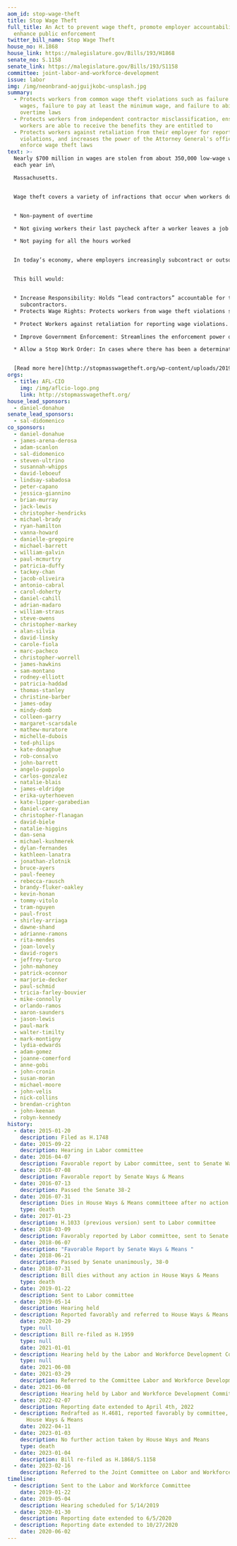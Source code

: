 ```yaml
---
aom_id: stop-wage-theft
title: Stop Wage Theft
full_title: An Act to prevent wage theft, promote employer accountability, and
  enhance public enforcement
twitter_bill_name: Stop Wage Theft
house_no: H.1868
house_link: https://malegislature.gov/Bills/193/H1868
senate_no: S.1158
senate_link: https://malegislature.gov/Bills/193/S1158
committee: joint-labor-and-workforce-development
issue: labor
img: /img/neonbrand-aojguijkobc-unsplash.jpg
summary:
  - Protects workers from common wage theft violations such as failure to pay
    wages, failure to pay at least the minimum wage, and failure to abide by
    overtime laws
  - Protects workers from independent contractor misclassification, ensuring
    workers are able to receive the benefits they are entitled to
  - Protects workers against retaliation from their employer for reporting
    violations, and increases the power of the Attorney General's office to
    enforce wage theft laws
text: >-
  Nearly $700 million in wages are stolen from about 350,000 low-wage workers
  each year in\

  Massachusetts. 


  Wage theft covers a variety of infractions that occur when workers do not receive their legally required or promised wages. Common forms of wage theft are:


  * Non-payment of overtime

  * Not giving workers their last paycheck after a worker leaves a job

  * Not paying for all the hours worked


  In today’s economy, where employers increasingly subcontract or outsource core parts of their business to other companies, wage theft has overwhelmed the capacity of our existing labor laws and enforcement mechanics.


  This bill would: 


  * Increase Responsibility: Holds “lead contractors” accountable for the wage theft violations of their\
    subcontractors.
  * Protects Wage Rights: Protects workers from wage theft violations such as failure to make wage payments; failure to abide by minimum wage, prevailing wage and overtime laws; and independent contractor misclassification.

  * Protect Workers against retaliation for reporting wage violations.

  * Improve Government Enforcement: Streamlines the enforcement power of the Attorney General’s office by allowing it to bring wage theft cases directly to court and seek damages on behalf of workers.

  * Allow a Stop Work Order: In cases where there has been a determination of a wage theft violation, the AG will have the power to issue a “Stop Work Order,” which temporarily halts work until the violation is corrected.


  [Read more here](http://stopmasswagetheft.org/wp-content/uploads/2019/05/wage-theft-fact-sheet-feb-19.pdf).
orgs:
  - title: AFL-CIO
    img: /img/aflcio-logo.png
    link: http://stopmasswagetheft.org/
house_lead_sponsors:
  - daniel-donahue
senate_lead_sponsors:
  - sal-didomenico
co_sponsors:
  - daniel-donahue
  - james-arena-derosa
  - adam-scanlon
  - sal-didomenico
  - steven-ultrino
  - susannah-whipps
  - david-leboeuf
  - lindsay-sabadosa
  - peter-capano
  - jessica-giannino
  - brian-murray
  - jack-lewis
  - christopher-hendricks
  - michael-brady
  - ryan-hamilton
  - vanna-howard
  - danielle-gregoire
  - michael-barrett
  - william-galvin
  - paul-mcmurtry
  - patricia-duffy
  - tackey-chan
  - jacob-oliveira
  - antonio-cabral
  - carol-doherty
  - daniel-cahill
  - adrian-madaro
  - william-straus
  - steve-owens
  - christopher-markey
  - alan-silvia
  - david-linsky
  - carole-fiola
  - marc-pacheco
  - christopher-worrell
  - james-hawkins
  - sam-montano
  - rodney-elliott
  - patricia-haddad
  - thomas-stanley
  - christine-barber
  - james-oday
  - mindy-domb
  - colleen-garry
  - margaret-scarsdale
  - mathew-muratore
  - michelle-dubois
  - ted-philips
  - kate-donaghue
  - rob-consalvo
  - john-barrett
  - angelo-puppolo
  - carlos-gonzalez
  - natalie-blais
  - james-eldridge
  - erika-uyterhoeven
  - kate-lipper-garabedian
  - daniel-carey
  - christopher-flanagan
  - david-biele
  - natalie-higgins
  - dan-sena
  - michael-kushmerek
  - dylan-fernandes
  - kathleen-lanatra
  - jonathan-zlotnik
  - bruce-ayers
  - paul-feeney
  - rebecca-rausch
  - brandy-fluker-oakley
  - kevin-honan
  - tommy-vitolo
  - tram-nguyen
  - paul-frost
  - shirley-arriaga
  - dawne-shand
  - adrianne-ramons
  - rita-mendes
  - joan-lovely
  - david-rogers
  - jeffrey-turco
  - john-mahoney
  - patrick-oconnor
  - marjorie-decker
  - paul-schmid
  - tricia-farley-bouvier
  - mike-connolly
  - orlando-ramos
  - aaron-saunders
  - jason-lewis
  - paul-mark
  - walter-timilty
  - mark-montigny
  - lydia-edwards
  - adam-gomez
  - joanne-comerford
  - anne-gobi
  - john-cronin
  - susan-moran
  - michael-moore
  - john-velis
  - nick-collins
  - brendan-crighton
  - john-keenan
  - robyn-kennedy
history:
  - date: 2015-01-20
    description: Filed as H.1748
  - date: 2015-09-22
    description: Hearing in Labor committee
  - date: 2016-04-07
    description: Favorable report by Labor committee, sent to Senate Ways & Means
  - date: 2016-07-08
    description: Favorable report by Senate Ways & Means
  - date: 2016-07-13
    description: Passed the Senate 38-2
  - date: 2016-07-31
    description: Dies in House Ways & Means committeee after no action
    type: death
  - date: 2017-01-23
    description: H.1033 (previous version) sent to Labor committee
  - date: 2018-03-09
    description: Favorably reported by Labor committee, sent to Senate Ways & Means
  - date: 2018-06-07
    description: "Favorable Report by Senate Ways & Means "
  - date: 2018-06-21
    description: Passed by Senate unanimously, 38-0
  - date: 2018-07-31
    description: Bill dies without any action in House Ways & Means
    type: death
  - date: 2019-01-22
    description: Sent to Labor committee
  - date: 2019-05-14
    description: Hearing held
  - description: Reported favorably and referred to House Ways & Means
    date: 2020-10-29
    type: null
  - description: Bill re-filed as H.1959
    type: null
    date: 2021-01-01
  - description: Hearing held by the Labor and Workforce Development Committee
    type: null
    date: 2021-06-08
  - date: 2021-03-29
    description: Referred to the Committee Labor and Workforce Development
  - date: 2021-06-08
    description: Hearing held by Labor and Workforce Development Committee
  - date: 2022-02-07
    description: Reporting date extended to April 4th, 2022
  - description: Redrafted as H.4681, reported favorably by committee, referred to
      House Ways & Means
    date: 2022-04-11
  - date: 2023-01-03
    description: No further action taken by House Ways and Means
    type: death
  - date: 2023-01-04
    description: Bill re-filed as H.1868/S.1158
  - date: 2023-02-16
    description: Referred to the Joint Committee on Labor and Workforce Development
timeline:
  - description: Sent to the Labor and Workforce Committee
    date: 2019-01-22
  - date: 2019-05-04
    description: Hearing scheduled for 5/14/2019
  - date: 2020-01-30
    description: Reporting date extended to 6/5/2020
  - description: Reporting date extended to 10/27/2020
    date: 2020-06-02
---
```

